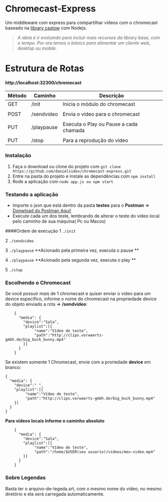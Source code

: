 Chromecast-Express
==============

Um middleware com express para compartilhar vídeos com o chromecast baseado na [library castow](https://github.com/xat/castnow) com Nodejs.

> *A ideia é ir evoluindo para incluir mais recursos da library base, com o tempo. Por ora temos o básico para alimentar um cliente web, desktop ou mobile.*

Estrutura de Rotas
==============
#### http://localhost:32300/chromecast
|   Método      |     Caminho  |  Descrição  |
| ------------  | ------------ |------------ |
|   GET         | /init     | Inicia o módulo do chromecast |
|               |              |             |
|   POST        | /sendvideo   | Envia o vídeo para o chromecast |
|               |              |             |
|   PUT         | /playpause   | Executa o Play ou Pause a cada chamada |
|               |              |             |
|  PUT          | /stop        | Para a reprodução do vídeo |


### Instalação

1. Faça o download ou clone do projeto com `git clone https://github.com/danielsidev/chromecast-express.git`
2. Entre na pasta do projeto e instale as dependências com `npm install`
3. Rode a aplicação com `node app.js ou npm start`

### Testando a aplicação

- Importe o json que está dentro da pasta  **testes** para o **Postman**  => [Donwload do Postman Aqui!](https://www.getpostman.com/)
- Execute cada um dos teste, lembrando de alterar o teste do vídeo local pelo caminho de sua máquina( Pc ou Macos)

####Ordem de execução
1 `./init`  

2 `./sendvideo`

3 `./playpause` **Acionado pela primeira vez, executa o pause **

4 `./playpause` **Acionado pela segunda vez, executa o play **

5 `./stop`
### Escolhendo o Chromecast
Se você possuir mais de 1 chromecast e quiser enviar o vídeo para um device específico, informe o nome do chromecast na propriedade device do objeto enviado a rota  => **/sendvideo**:

```
    {
      "media": {
    	"device":"Sala",
    	"playlist":[{
    	     "name":"Vídeo de teste",
    		 "path":"http://clips.vorwaerts-gmbh.de/big_buck_bunny.mp4"
    	}]
      }
    }		  
```

Se existem somente 1 Chromecast, envie com a proriedade **device** em branco:

```
{
  "media": {
    "device":" ",
    "playlist":[{
         "name":"Vídeo de teste",
         "path":"http://clips.vorwaerts-gmbh.de/big_buck_bunny.mp4"
    }]
  }
}			  
```
**Para vídeos locais informe o caminho absoluto**

```
    {
      "media": {
    	"device":"Sala",
    	"playlist":[{
    	     "name":"Vídeo de teste",
    		 "path":"/home/$USER(seu usuario)/videos/meu-video.mp4"
    	}]
      }
    }
```


### Sobre Legendas
Basta ter o arquivo-de-legeda.srt, com o mesmo nome do vídeo,  no mesmo diretório e ela será carregada automaticamente.
